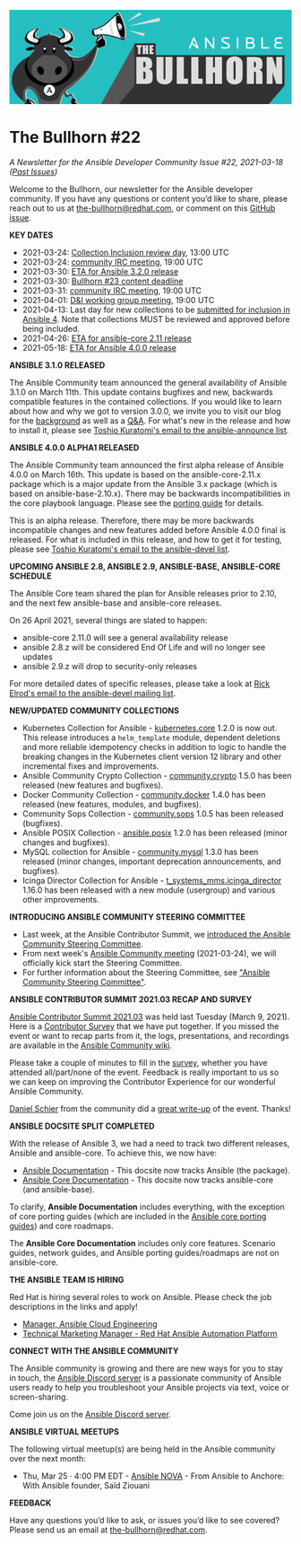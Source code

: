 ![](../assets/img/bullhorn-banner-teal.png)

# The Bullhorn #22

*A Newsletter for the Ansible Developer Community*
*Issue #22, 2021-03-18 ([Past Issues](https://us19.campaign-archive.com/home/?u=56d874e027110e35dea0e03c1&id=d6635f5420))*

Welcome to the Bullhorn, our newsletter for the Ansible developer community. If you have any questions or content you’d like to share, please reach out to us at the-bullhorn@redhat.com, or comment on this [GitHub issue](https://github.com/ansible/community/issues/546).

**KEY DATES**

* 2021-03-24: [Collection Inclusion review day](https://github.com/ansible-collections/ansible-inclusion/discussions), 13:00 UTC
* 2021-03-24: [community IRC meeting](https://github.com/ansible/community/issues/539), 19:00 UTC
* 2021-03-30: [ETA for Ansible 3.2.0 release](https://docs.ansible.com/ansible/devel/roadmap/COLLECTIONS_3_0.html)
* 2021-03-30: [Bullhorn #23 content deadline](https://github.com/ansible/community/issues/546)
* 2021-03-31: [community IRC meeting](https://github.com/ansible/community/issues/539), 19:00 UTC
* 2021-04-01: [D&I working group meeting](https://github.com/ansible/community/issues/577), 19:00 UTC
* 2021-04-13: Last day for new collections to be [submitted for inclusion in Ansible 4](https://github.com/ansible-collections/ansible-inclusion/discussions/). Note that collections MUST be reviewed and approved before being included.
* 2021-04-26: [ETA for ansible-core 2.11 release](https://github.com/ansible/ansible/blob/devel/docs/docsite/rst/roadmap/ROADMAP_2_11.rst)
* 2021-05-18: [ETA for Ansible 4.0.0 release](https://docs.ansible.com/ansible/devel/roadmap/COLLECTIONS_4.html)

**ANSIBLE 3.1.0 RELEASED**

The Ansible Community team announced the general availability of Ansible 3.1.0 on March 11th. This update contains bugfixes and new, backwards compatible features in the contained collections. If you would like to learn about how and why we got to version 3.0.0, we invite you to visit our blog for the [background](https://www.ansible.com/blog/announcing-the-community-ansible-3.0.0-package) as well as a [Q&A](https://www.ansible.com/blog/ansible-3.0.0-qa). For what's new in the release and how to install it, please see [Toshio Kuratomi's email to the ansible-announce list](https://groups.google.com/g/ansible-announce/c/cU4WVtab80o).

**ANSIBLE 4.0.0 ALPHA1 RELEASED**

The Ansible Community team announced the first alpha release of Ansible 4.0.0 on March 16th. This update is based on the ansible-core-2.11.x package which is a major update from the Ansible 3.x package (which is based on ansible-base-2.10.x). There may be backwards incompatibilities in the core playbook language. Please see the [porting guide](https://docs.ansible.com/ansible/devel/porting_guides/porting_guide_4.html) for details.

This is an alpha release. Therefore, there may be more backwards incompatible changes and new features added before Ansible 4.0.0 final is released. For what is included in this release, and how to get it for testing, please see [Toshio Kuratomi's email to the ansible-devel list](https://groups.google.com/g/ansible-devel/c/rtwXoKrIQG0).

**UPCOMING ANSIBLE 2.8, ANSIBLE 2.9, ANSIBLE-BASE, ANSIBLE-CORE SCHEDULE**

The Ansible Core team shared the plan for Ansible releases prior to 2.10, and the next few ansible-base and ansible-core releases.

On 26 April 2021, several things are slated to happen:
* ansible-core 2.11.0 will see a general availability release
* ansible 2.8.z will be considered End Of Life and will no longer see updates
* ansible 2.9.z will drop to security-only releases

For more detailed dates of specific releases, please take a look at [Rick Elrod's email to the ansible-devel mailing list](https://groups.google.com/g/ansible-devel/c/udlVP0236zw).

**NEW/UPDATED COMMUNITY COLLECTIONS**

* Kubernetes Collection for Ansible - [kubernetes.core](https://galaxy.ansible.com/kubernetes/core) 1.2.0 is now out. This release introduces a `helm_template` module, dependent deletions and more reliable idempotency checks in addition to logic to handle the breaking changes in the Kubernetes client version 12 library and other incremental fixes and improvements.
* Ansible Community Crypto Collection - [community.crypto](https://galaxy.ansible.com/community/crypto) 1.5.0 has been released (new features and bugfixes).
* Docker Community Collection - [community.docker](https://galaxy.ansible.com/community/docker) 1.4.0 has been released (new features, modules, and bugfixes).
* Community Sops Collection - [community.sops](https://galaxy.ansible.com/community/sops) 1.0.5 has been released (bugfixes).
* Ansible POSIX Collection - [ansible.posix](https://galaxy.ansible.com/ansible/posix) 1.2.0 has been released (minor changes and bugfixes).
* MySQL collection for Ansible - [community.mysql](https://galaxy.ansible.com/community/mysql) 1.3.0 has been released (minor changes, important deprecation announcements, and bugfixes).
* Icinga Director Collection for Ansible - [t_systems_mms.icinga_director](https://galaxy.ansible.com/t_systems_mms/icinga_director) 1.16.0 has been released with a new module (usergroup) and various other improvements.

**INTRODUCING ANSIBLE COMMUNITY STEERING COMMITTEE**

* Last week, at the Ansible Contributor Summit, we [introduced the Ansible Community Steering Committee](https://groups.google.com/g/ansible-devel/c/FRbn4qT3Jf0).
* From next week's [Ansible Community meeting](https://github.com/ansible/community/issues/539) (2021-03-24), we will officially kick start the Steering Committee.
* For further information about the Steering Committee, see ["Ansible Community Steering Committee"](https://hackmd.io/@ansible-community/steering-committee).

**ANSIBLE CONTRIBUTOR SUMMIT 2021.03 RECAP AND SURVEY**

[Ansible Contributor Summit 2021.03](https://hackmd.io/@ansible-community/contrib-summit-202103) was held last Tuesday (March 9, 2021). Here is a [Contributor Survey](https://www.surveymonkey.co.uk/r/SGNJZHV) that we have put together. If you missed the event or want to recap parts from it, the logs, presentations, and recordings are available in the [Ansible Community wiki](https://github.com/ansible/community/wiki/Contributor-Summit).

Please take a couple of minutes to fill in the [survey](https://www.surveymonkey.co.uk/r/SGNJZHV), whether you have attended all/part/none of the event. Feedback is really important to us so we can keep on improving the Contributor Experience for our wonderful Ansible Community.

[Daniel Schier](https://twitter.com/daniel_wtd) from the community did a [great write-up](https://blog.while-true-do.io/ansible-contributor-summit-2021/) of the event. Thanks!

**ANSIBLE DOCSITE SPLIT COMPLETED**

With the release of Ansible 3, we had a need to track two different releases, Ansible and ansible-core. To achieve this, we now have:

* [Ansible Documentation](https://docs.ansible.com/ansible/latest/index.html) - This docsite now tracks Ansible (the package).
* [Ansible Core Documentation](https://docs.ansible.com/ansible-core/devel/) - This docsite now tracks ansible-core (and ansible-base).
 
To clarify, **Ansible Documentation** includes everything, with the exception of core porting guides (which are included in the [Ansible core porting guides](https://docs.ansible.com/ansible-core/devel/porting_guides/core_porting_guides.html)) and core roadmaps.
 
The **Ansible Core Documentation** includes only core features. Scenario guides, network guides, and Ansible porting guides/roadmaps are not on ansible-core.

**THE ANSIBLE TEAM IS HIRING**

Red Hat is hiring several roles to work on Ansible. Please check the job descriptions in the links and apply!
* [Manager, Ansible Cloud Engineering](https://us-redhat.icims.com/jobs/82347/manager%2c-ansible-cloud-engineering/job)
* [Technical Marketing Manager - Red Hat Ansible Automation Platform](https://global-redhat.icims.com/jobs/82487/technical-marketing-manager---red-hat-ansible-automation-platform/job)

**CONNECT WITH THE ANSIBLE COMMUNITY**

The Ansible community is growing and there are new ways for you to stay in touch, the [Ansible Discord server](https://discord.gg/DRmN7ubwud) is a passionate community of Ansible users ready to help you troubleshoot your Ansible projects via text, voice or screen-sharing. 

Come join us on the [Ansible Discord server](https://discord.gg/DRmN7ubwud).

**ANSIBLE VIRTUAL MEETUPS**

The following virtual meetup(s) are being held in the Ansible community over the next month:

* Thu, Mar 25 · 4:00 PM EDT - [Ansible NOVA](https://www.meetup.com/Ansible-NOVA/events/276995149/) - From Ansible to Anchore: With Ansible founder, Saïd Ziouani

**FEEDBACK**

Have any questions you’d like to ask, or issues you’d like to see covered? Please send us an email at the-bullhorn@redhat.com.

